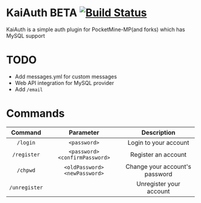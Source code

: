 # KaiAuth BETA [![Build Status](https://travis-ci.org/KairusDarkSeeker/KaiAuth.svg?branch=master)](https://travis-ci.org/KairusDarkSeeker/KaiAuth)
KaiAuth is a simple auth plugin for PocketMine-MP(and forks) which has MySQL support

# TODO
- Add messages.yml for custom messages
- Web API integration for MySQL provider
- Add `/email`

# Commands

| Command | Parameter | Description |
| :-------: | :-------: | :-------: |
| `/login` | `<password>` | Login to your account |
| `/register` | `<password> <confirmPassword>` | Register an account |
| `/chpwd` | `<oldPassword> <newPassword>` | Change your account's password |
| `/unregister` |  | Unregister your account |
